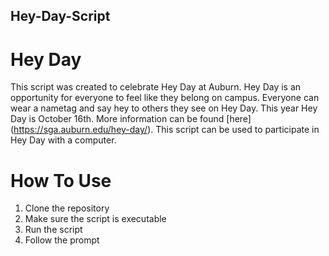 ## Hey-Day-Script
# Hey Day
This script was created to celebrate Hey Day at Auburn. Hey Day is an opportunity for everyone to feel like they belong on campus. Everyone can wear a nametag and say hey to others they see on Hey Day. This year Hey Day is October 16th. More information can be found [here] (https://sga.auburn.edu/hey-day/). This script can be used to participate in Hey Day with a computer.
# How To Use
1. Clone the repository
2. Make sure the script is executable
3. Run the script
4. Follow the prompt
